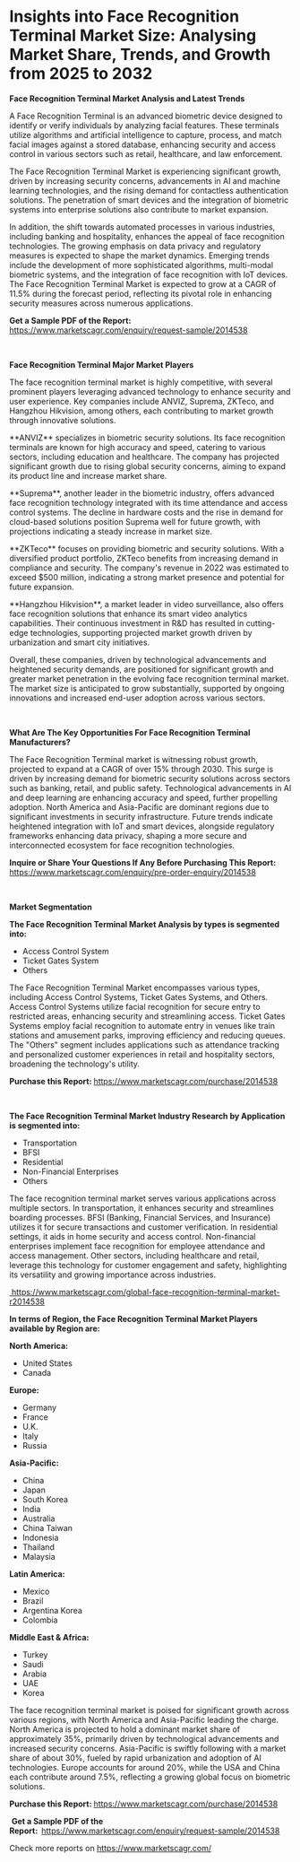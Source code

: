 <p><h1>Insights into Face Recognition Terminal Market Size: Analysing Market Share, Trends, and Growth from 2025 to 2032</h1></p><p><strong>Face Recognition Terminal Market Analysis and Latest Trends</strong></p>
<p><p>A Face Recognition Terminal is an advanced biometric device designed to identify or verify individuals by analyzing facial features. These terminals utilize algorithms and artificial intelligence to capture, process, and match facial images against a stored database, enhancing security and access control in various sectors such as retail, healthcare, and law enforcement.</p><p>The Face Recognition Terminal Market is experiencing significant growth, driven by increasing security concerns, advancements in AI and machine learning technologies, and the rising demand for contactless authentication solutions. The penetration of smart devices and the integration of biometric systems into enterprise solutions also contribute to market expansion. </p><p>In addition, the shift towards automated processes in various industries, including banking and hospitality, enhances the appeal of face recognition technologies. The growing emphasis on data privacy and regulatory measures is expected to shape the market dynamics. Emerging trends include the development of more sophisticated algorithms, multi-modal biometric systems, and the integration of face recognition with IoT devices. The Face Recognition Terminal Market is expected to grow at a CAGR of 11.5% during the forecast period, reflecting its pivotal role in enhancing security measures across numerous applications.</p></p>
<p><strong>Get a Sample PDF of the Report:&nbsp;</strong> <a href="https://www.marketscagr.com/enquiry/request-sample/2014538?utm_campaign=2107&utm_medium=2&utm_source=Github&utm_content=ia&utm_term=11022025&utm_id=face-recognition-terminal">https://www.marketscagr.com/enquiry/request-sample/2014538</a></p>
<p>&nbsp;</p>
<p><strong>Face Recognition Terminal Major Market Players</strong></p>
<p><p>The face recognition terminal market is highly competitive, with several prominent players leveraging advanced technology to enhance security and user experience. Key companies include ANVIZ, Suprema, ZKTeco, and Hangzhou Hikvision, among others, each contributing to market growth through innovative solutions.</p><p>**ANVIZ** specializes in biometric security solutions. Its face recognition terminals are known for high accuracy and speed, catering to various sectors, including education and healthcare. The company has projected significant growth due to rising global security concerns, aiming to expand its product line and increase market share.</p><p>**Suprema**, another leader in the biometric industry, offers advanced face recognition technology integrated with its time attendance and access control systems. The decline in hardware costs and the rise in demand for cloud-based solutions position Suprema well for future growth, with projections indicating a steady increase in market size.</p><p>**ZKTeco** focuses on providing biometric and security solutions. With a diversified product portfolio, ZKTeco benefits from increasing demand in compliance and security. The company's revenue in 2022 was estimated to exceed $500 million, indicating a strong market presence and potential for future expansion.</p><p>**Hangzhou Hikvision**, a market leader in video surveillance, also offers face recognition solutions that enhance its smart video analytics capabilities. Their continuous investment in R&D has resulted in cutting-edge technologies, supporting projected market growth driven by urbanization and smart city initiatives.</p><p>Overall, these companies, driven by technological advancements and heightened security demands, are positioned for significant growth and greater market penetration in the evolving face recognition terminal market. The market size is anticipated to grow substantially, supported by ongoing innovations and increased end-user adoption across various sectors.</p></p>
<p>&nbsp;</p>
<p><strong>What Are The Key Opportunities For Face Recognition Terminal Manufacturers?</strong></p>
<p><p>The Face Recognition Terminal market is witnessing robust growth, projected to expand at a CAGR of over 15% through 2030. This surge is driven by increasing demand for biometric security solutions across sectors such as banking, retail, and public safety. Technological advancements in AI and deep learning are enhancing accuracy and speed, further propelling adoption. North America and Asia-Pacific are dominant regions due to significant investments in security infrastructure. Future trends indicate heightened integration with IoT and smart devices, alongside regulatory frameworks enhancing data privacy, shaping a more secure and interconnected ecosystem for face recognition technologies.</p></p>
<p><strong>Inquire or Share Your Questions If Any Before Purchasing This Report:</strong> <a href="https://www.marketscagr.com/enquiry/pre-order-enquiry/2014538?utm_campaign=2107&utm_medium=2&utm_source=Github&utm_content=ia&utm_term=11022025&utm_id=face-recognition-terminal">https://www.marketscagr.com/enquiry/pre-order-enquiry/2014538</a></p>
<p>&nbsp;</p>
<p><strong>Market Segmentation</strong></p>
<p><strong>The Face Recognition Terminal Market Analysis by types is segmented into:</strong></p>
<p><ul><li>Access Control System</li><li>Ticket Gates System</li><li>Others</li></ul></p>
<p><p>The Face Recognition Terminal Market encompasses various types, including Access Control Systems, Ticket Gates Systems, and Others. Access Control Systems utilize facial recognition for secure entry to restricted areas, enhancing security and streamlining access. Ticket Gates Systems employ facial recognition to automate entry in venues like train stations and amusement parks, improving efficiency and reducing queues. The "Others" segment includes applications such as attendance tracking and personalized customer experiences in retail and hospitality sectors, broadening the technology's utility.</p></p>
<p><strong>Purchase this Report:&nbsp;</strong><a href="https://www.marketscagr.com/purchase/2014538?utm_campaign=2107&utm_medium=2&utm_source=Github&utm_content=ia&utm_term=11022025&utm_id=face-recognition-terminal">https://www.marketscagr.com/purchase/2014538</a></p>
<p>&nbsp;</p>
<p><strong>The Face Recognition Terminal Market Industry Research by Application is segmented into:</strong></p>
<p><ul><li>Transportation</li><li>BFSI</li><li>Residential</li><li>Non-Financial Enterprises</li><li>Others</li></ul></p>
<p><p>The face recognition terminal market serves various applications across multiple sectors. In transportation, it enhances security and streamlines boarding processes. BFSI (Banking, Financial Services, and Insurance) utilizes it for secure transactions and customer verification. In residential settings, it aids in home security and access control. Non-financial enterprises implement face recognition for employee attendance and access management. Other sectors, including healthcare and retail, leverage this technology for customer engagement and safety, highlighting its versatility and growing importance across industries.</p></p>
<p><a href="https://www.marketscagr.com/global-face-recognition-terminal-market-r2014538?utm_campaign=2107&utm_medium=2&utm_source=Github&utm_content=ia&utm_term=11022025&utm_id=face-recognition-terminal">&nbsp;https://www.marketscagr.com/global-face-recognition-terminal-market-r2014538</a></p>
<p><strong>In terms of Region, the Face Recognition Terminal Market Players available by Region are:</strong></p>
<p>
    <p> <strong> North America: </strong>
        <ul>
            <li>United States</li>
            <li>Canada</li>
        </ul>
        </p> 
    <p> <strong> Europe: </strong>
        <ul>
            <li>Germany</li>
            <li>France</li>
            <li>U.K.</li>
            <li>Italy</li>
            <li>Russia</li>
        </ul>
        </p> 
    <p> <strong> Asia-Pacific: </strong>
        <ul>
            <li>China</li>
            <li>Japan</li>
            <li>South Korea</li>
            <li>India</li>
            <li>Australia</li>
            <li>China Taiwan</li>
            <li>Indonesia</li>
            <li>Thailand</li>
            <li>Malaysia</li>
        </ul>
        </p> 
    <p> <strong> Latin America: </strong>
        <ul>
            <li>Mexico</li>
            <li>Brazil</li>
            <li>Argentina Korea</li>
            <li>Colombia</li>
        </ul>
        </p> 
    <p> <strong> Middle East & Africa: </strong>
        <ul>
            <li>Turkey</li>
            <li>Saudi</li>
            <li>Arabia</li>
            <li>UAE</li>
            <li>Korea</li>
        </ul>
    </p>
    </p>
<p><p>The face recognition terminal market is poised for significant growth across various regions, with North America and Asia-Pacific leading the charge. North America is projected to hold a dominant market share of approximately 35%, primarily driven by technological advancements and increased security concerns. Asia-Pacific is swiftly following with a market share of about 30%, fueled by rapid urbanization and adoption of AI technologies. Europe accounts for around 20%, while the USA and China each contribute around 7.5%, reflecting a growing global focus on biometric solutions.</p></p>
<p><strong>Purchase this Report: </strong><a href="https://www.marketscagr.com/purchase/2014538?utm_campaign=2107&utm_medium=2&utm_source=Github&utm_content=ia&utm_term=11022025&utm_id=face-recognition-terminal">https://www.marketscagr.com/purchase/2014538</a></p>
<p>&nbsp;<strong>Get a Sample PDF of the Report:&nbsp;&nbsp;</strong><a href="https://www.marketscagr.com/enquiry/request-sample/2014538?utm_campaign=2107&utm_medium=2&utm_source=Github&utm_content=ia&utm_term=11022025&utm_id=face-recognition-terminal">https://www.marketscagr.com/enquiry/request-sample/2014538</a></p>
<p><strong></strong></p>
<p>Check more reports on <a href="https://www.marketscagr.com/?utm_campaign=2107&utm_medium=2&utm_source=Github&utm_content=ia&utm_term=11022025&utm_id=face-recognition-terminal">https://www.marketscagr.com/</a></p>